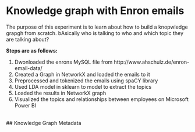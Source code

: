 # Knowledge graph with Enron emails
<p>The purpose of this experiment is to learn about how to build a knopwledge grapgh from scratch. bAsically who is talking to who and which topic they are talking about?</p>
<p><strong>Steps are as follows:</strong></p>
<ol>
  <li> Dwonloaded the enrons MySQL file from http://www.ahschulz.de/enron-email-data/
  <li> Created a Graph in NetworkX and loaded the emails to it
  <li> Preprocessed and tokenized the emails using spaCY library
  <li> Used LDA model in sklearn to model to extract the topics 
  <li> Loaded the results in NetworkX graph
  <li> Visualized the topics and relationships between employees on Microsoft Power BI   
</ol>
<br/>
## Knowledge Graph Metadata

  
  
  
